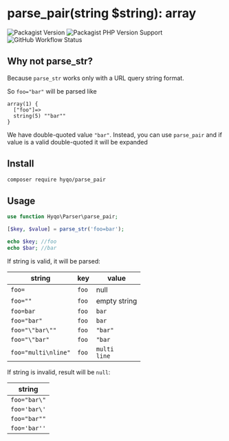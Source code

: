 # parse_pair(string $string): array
![Packagist Version](https://img.shields.io/packagist/v/hyqo/parse-pair?style=flat-square)
![Packagist PHP Version Support](https://img.shields.io/packagist/php-v/hyqo/parse-pair?style=flat-square)
![GitHub Workflow Status](https://img.shields.io/github/workflow/status/hyqo/parse-pair/run-tests?style=flat-square)
## Why not parse_str?
Because `parse_str` works only with a URL query string format.

So `foo="bar"` will be parsed like
```text
array(1) {
  ["foo"]=>
  string(5) ""bar""
}
```
We have double-quoted value `"bar"`. Instead, you can use `parse_pair` and if value is a valid double-quoted it will be expanded

## Install

```sh
composer require hyqo/parse_pair
```

## Usage
```php
use function Hyqo\Parser\parse_pair;

[$key, $value] = parse_str('foo=bar');

echo $key; //foo
echo $bar; //bar
```

If string is valid, it will be parsed:

| string              | key   | value              |
|---------------------|-------|--------------------|
| `foo=`              | `foo` | null               | 
| `foo=""`            | `foo` | empty string       | 
| `foo=bar`           | `foo` | `bar`              | 
| `foo="bar"`         | `foo` | `bar`              | 
| `foo="\"bar\""`     | `foo` | `"bar"`            |
| `foo="\"bar"`       | `foo` | `"bar`             |
| `foo="multi\nline"` | `foo` | `multi`<br/>`line` |


If string is invalid, result will be `null`:

| string       |
|--------------|
| `foo="bar\"` | 
| `foo='bar\'` |
| `foo="bar""` |
| `foo='bar''` |
